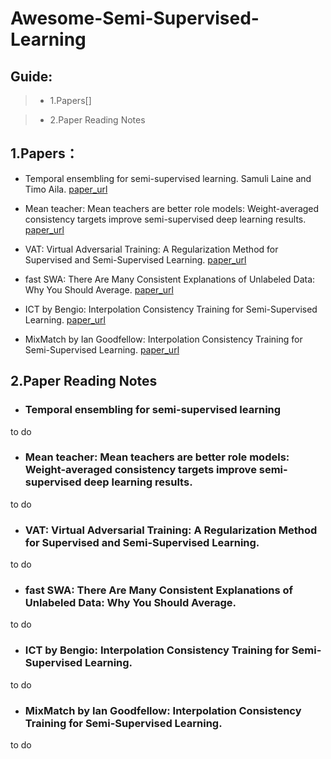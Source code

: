 # Awesome-Semi-Supervised-Learning

## Guide:

>* 1.Papers[]

>* 2.Paper Reading Notes

## 1.Papers：

* Temporal ensembling for semi-supervised learning. Samuli Laine and Timo Aila. [paper_url](https://arxiv.org/abs/1610.02242)
  
* Mean teacher: Mean teachers are better role models: Weight-averaged consistency targets improve semi-supervised deep learning results. [paper_url](https://arxiv.org/abs/1703.01780)
  
* VAT: Virtual Adversarial Training: A Regularization Method for Supervised and Semi-Supervised Learning. [paper_url](https://arxiv.org/abs/1704.03976)
  
* fast SWA: There Are Many Consistent Explanations of Unlabeled Data: Why You Should Average. [paper_url](https://arxiv.org/abs/1806.05594)
  
* ICT by Bengio: Interpolation Consistency Training for Semi-Supervised Learning. [paper_url](https://arxiv.org/abs/1903.03825)
  
* MixMatch by Ian Goodfellow: Interpolation Consistency Training for Semi-Supervised Learning. [paper_url](https://arxiv.org/abs/1905.02249)
  

## 2.Paper Reading Notes
 
* ### Temporal ensembling for semi-supervised learning
to do

* ### Mean teacher: Mean teachers are better role models: Weight-averaged consistency targets improve semi-supervised deep learning results.
to do

* ### VAT: Virtual Adversarial Training: A Regularization Method for Supervised and Semi-Supervised Learning. 
to do

* ###  fast SWA: There Are Many Consistent Explanations of Unlabeled Data: Why You Should Average.
to do

* ### ICT by Bengio: Interpolation Consistency Training for Semi-Supervised Learning.
to do

* ### MixMatch by Ian Goodfellow: Interpolation Consistency Training for Semi-Supervised Learning. 
to do


